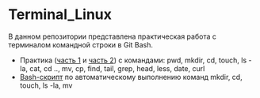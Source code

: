 # Terminal_Linux
В данном репозитории представлена практическая работа с терминалом командной строки в Git Bash.

+ Практика ([часть 1](https://github.com/Ed-Yunusov/Terminal_Linux/blob/main/Linux%20terminal%20commands_part%201.txt) и [часть 2](https://github.com/Ed-Yunusov/Terminal_Linux/blob/main/Linux%20terminal%20commands_part%202.txt)) с командами: pwd, mkdir, cd, touch, ls -la, cat, cd .., mv, cp, find, tail, grep, head, less, date, curl 
+ [Bash-скрипт](https://github.com/Ed-Yunusov/Terminal_Linux/blob/main/Script.txt) по автоматическому выполнению команд mkdir, cd, touch, ls -la, mv
